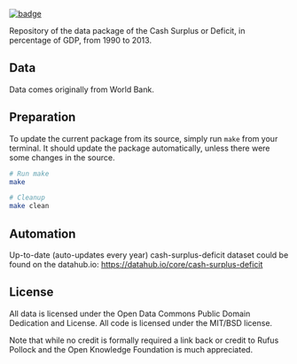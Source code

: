 <a className="gh-badge" href="https://datahub.io/core/cash-surplus-deficit"><img src="https://badgen.net/badge/icon/View%20on%20datahub.io/orange?icon=https://datahub.io/datahub-cube-badge-icon.svg&label&scale=1.25" alt="badge" /></a>

Repository of the data package of the Cash Surplus or Deficit, in percentage of GDP, from 1990 to 2013.

## Data

Data comes originally from World Bank.

## Preparation

To update the current package from its source, simply run `make` from your terminal. It should update the package automatically, unless there were some changes in the source.

```bash
# Run make
make

# Cleanup
make clean
```

## Automation

Up-to-date (auto-updates every year) cash-surplus-deficit dataset could be found on the datahub.io:
https://datahub.io/core/cash-surplus-deficit

## License

All data is licensed under the Open Data Commons Public Domain Dedication and License. All code is licensed under the MIT/BSD license.

Note that while no credit is formally required a link back or credit to Rufus Pollock and the Open Knowledge Foundation is much appreciated.
